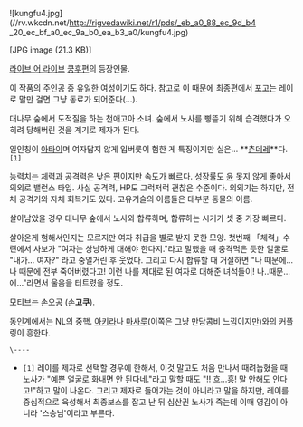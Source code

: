 ![kungfu4.jpg](//rv.wkcdn.net/http://rigvedawiki.net/r1/pds/_eb_a0_88_ec_9d_b4
_20_ec_bf_a0_ec_9a_b0_ea_b3_a0/kungfu4.jpg)

[JPG image (21.3 KB)]

  
[라이브 어 라이브](%EB%9D%BC%EC%9D%B4%EB%B8%8C%20%EC%96%B4%20%EB%9D%BC%EC%9D%B4%EB%B8%8C.md) [쿵후편](%EB%9D%BC%EC%9D%B4%EB%B8%8C%20%EC%96%B4%20%EB%9D%BC%EC%9D%B4%EB%B8%8C/%EC%BF%B5%ED%9B%84%ED%8E%B8.md)의 등장인물.

이 작품의 주인공 중 유일한 여성이기도 하다. 참고로 이 때문에 최종편에서 [포고](%ED%8F%AC%EA%B3%A0.md)는 레이로
말만 걸면 그냥 동료가 되어준다(...).

대나무 숲에서 도적질을 하는 천애고아 소녀. 숲에서 노사를 삥뜯기 위해 습격했다가 오히려 당해버린 것을 계기로 제자가 된다.

일인칭이 [아타이](%EC%95%84%ED%83%80%EC%9D%B4.md)며 여자답지 않게 입버릇이 험한 게 특징이지만 실은...
**[츤데레](%EC%B8%A4%EB%8D%B0%EB%A0%88.md)**다.`[1]`

능력치는 체력과 공격력은 낮은 편이지만 속도가 빠르다. 성장률도 [윤](%EC%9C%A4%20%EC%A3%A0%EC%9A%B0.md)
못지 않게 좋아서 의외로 밸런스 타입. 사실 공격력, HP도 그럭저럭 괜찮은 수준이다. 의외기는 하지만, 전체 공격기와 자체 회복기도 있다.
고유기술의 이름들은 대부분 동물의 이름.

살아남았을 경우 대나무 숲에서 노사와 합류하며, 합류하는 시기가 셋 중 가장 빠르다.

살아온게 험해서인지는 모르지만 여자 취급을 별로 받지 못한 모양. 첫번째 「체력」수련에서 사보가 "여자는 상냥하게 대해야 한다지."라고
말했을 때 충격먹은 듯한 얼굴로 "내가... 여자?" 라고 중얼거린 후 웃었다. 그리고 다시 합류할 때 거절하면 "나 때문에... 나 때문에
전부 죽어버렸다고! 이런 나를 제대로 된 여자로 대해준 녀석들이! 나..때문...에..."라면서 울음을 터트렸을 정도.

모티브는 [손오공](%EC%86%90%EC%98%A4%EA%B3%B5.md) (손**고쿠**).

동인계에서는 NL의 중핵. [아키라](%EC%95%84%ED%82%A4%EB%9D%BC%28%EB%9D%BC%EC%9D%B4%EB%B8%8C%20%EC%96%B4%20%EB%9D%BC%EC%9D%B4%EB%B8%8C%29.md)나 [마사루](%ED%83%80%EC%B9%B4%ED%95%98%EB%9D%BC%20%EB%A7%88%EC%82%AC%EB%A3%A8.md)(이쪽은 그냥 만담콤비 느낌이지만)와의
커플링이 흥한다.

`\----`

  * `[1]` 레이를 제자로 선택할 경우에 한해서, 이것 말고도 처음 만나서 때려눕혔을 때 노사가 "예쁜 얼굴로 화내면 안 된다네."라고 말할 때도 "!! 흐...흥! 말 안해도 안다고!"하고 말이 나온다. 그리고 제자로 들어가는 것이 아니라고 말을 하지만, 레이를 중심적으로 육성해서 최종보스를 잡고 난 뒤 심산권 노사가 죽는데 이때 영감이 아니라 '스승님'이라고 부른다.

